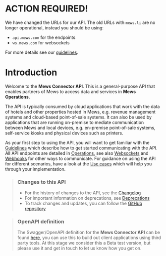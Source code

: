 # ACTION REQUIRED!

We have changed the URLs for our API. The old URLs with `mews.li` are no longer operational, instead you should be using:
* `api.mews.com` for the endpoints
* `ws.mews.com` for websockets

For more details see our [guidelines](guidelines/environments.md#production-environment).

# Introduction

Welcome to the __Mews Connector API__. This is a general-purpose API that enables partners of Mews to access data and services in __Mews Operations__.

The API is typically consumed by cloud applications that work with the data of hotels and other properties hosted in Mews, e.g. revenue management systems and cloud-based point-of-sale systems.
It can also be used by applications that are running on-premise to mediate communication between Mews and local devices, e.g. en-premise point-of-sale systems, self-service kiosks and physical devices such as printers.

As your first step to using the API, you will want to get familiar with the [Guidelines](guidelines/) which describe how to get started communicating with the API.
All API endpoints are detailed in [Operations](operations/), see also [Websockets](websockets/) and [Webhooks](webhooks/) for other ways to communicate.
For guidance on using the API for different scenarios, have a look at the [Use cases](use-cases/) which will help you through your implementation.

> ### Changes to this API
> * For the history of changes to the API, see the [Changelog](changelog/)
> * For important information on deprecations, see [Deprecations](deprecations/)
> * To track changes and updates, you can follow the [GitHub repository](https://github.com/MewsSystems/gitbook-connector-api/tree/master)

> ### OpenAPI definition
> The Swagger/OpenAPI definition for the __Mews Connector API__ can be found [here](https://www.mews.li/Swagger/connector/swagger.yaml?utm_medium=email&_hsmi=2&_hsenc=p2ANqtz--5lDCujDR6Xe7Jy52w3Lnw1k6BdHQKkAlBtI9IgVXTrKDCzqGE0VkjZU8LIhw7ZI8P3_e90peDM_GJ7Fz7iEXjPdJZrw&utm_content=2&utm_source=hs_email),
> you can use this to build out client applications using third party tools.
> At this stage we consider this a Beta test version, but please use it and get in touch to let us know how you get on.
